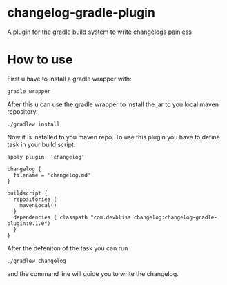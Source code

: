 changelog-gradle-plugin
=======================

A plugin for the gradle build system to write changelogs painless


How to use
==========
First u have to install a gradle wrapper with:

```
gradle wrapper
```

After this u can use the gradle wrapper to install the jar to you local maven repository.

```
./gradlew install
```

Now it is installed to you maven repo.
To use this plugin you have to define task in your build script.

```
apply plugin: 'changelog'

changelog {
  filename = 'changelog.md'
}

buildscript {
  repositories {
    mavenLocal()
  }
  dependencies { classpath "com.devbliss.changelog:changelog-gradle-plugin:0.1.0")
  }
}
```
After the defeniton of the task you can run

```
./gradlew changelog
```
and the command line will guide you to write the changelog.


